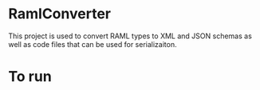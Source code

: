 # RamlConverter

This project is used to convert RAML types to XML and JSON schemas as well as code files that can be used for serializaiton.

# To run
